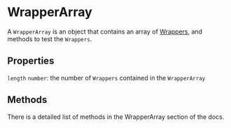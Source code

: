 # WrapperArray

A `WrapperArray` is an object that contains an array of [Wrappers](/api/wrapper/README.md), and methods to test the `Wrappers`.

## Properties

`length` `number`: the number of `Wrappers` contained in the `WrapperArray`

## Methods

There is a detailed list of methods in the WrapperArray section of the docs.
